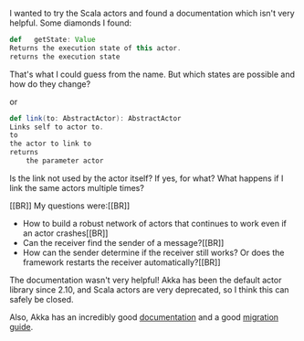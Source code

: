 I wanted to try the Scala actors and found a documentation which isn't very helpful. Some diamonds I found:

```scala
def   getState: Value
Returns the execution state of this actor.
returns the execution state 
```

That's what I could guess from the name. But which states are possible and how do they change?

or

```scala
def link(to: AbstractActor): AbstractActor
Links self to actor to.
to
the actor to link to
returns
    the parameter actor 
```

Is the link not used by the actor itself? If yes, for what? What happens if I link the same actors multiple times?

[[BR]]
My questions were:[[BR]]
- How to build a robust network of actors that continues to work even if an actor crashes[[BR]]
- Can the receiver find the sender of a message?[[BR]]
- How can the sender determine if the receiver still works? Or does the framework restarts the receiver automatically?[[BR]]

The documentation wasn't very helpful!
Akka has been the default actor library since 2.10, and Scala actors are very deprecated, so I think this can safely be closed.

Also, Akka has an incredibly good [documentation](http://doc.akka.io/docs/akka/current/scala.html) and a good [migration guide](http://docs.scala-lang.org/overviews/core/actors-migration-guide.html).
